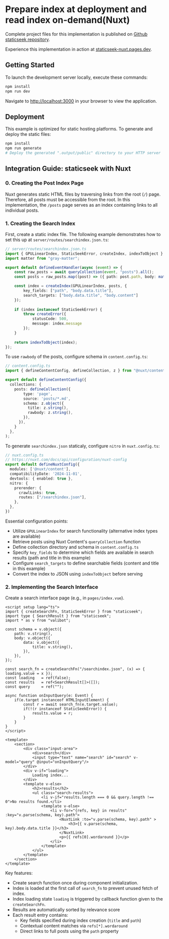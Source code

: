 # Prepare index at deployment and read index on-demand(Nuxt)

Complete project files for this implementation is published on [Github staticseek repository](https://github.com/osawa-naotaka/staticseek/tree/main/example/nuxt/02.preindexed).

Experience this implementation in action at [staticseek-nuxt.pages.dev](https://staticseek-nuxt.pages.dev/).

## Getting Started

To launch the development server locally, execute these commands:

```bash
npm install
npm run dev
```

Navigate to [http://localhost:3000](http://localhost:3000) in your browser to view the application.

## Deployment

This example is optimized for static hosting platforms. To generate and deploy the static files:

```bash
npm install
npm run generate
# Deploy the generated ".output/public" directory to your HTTP server
```

## Integration Guide: staticseek with Nuxt

### 0. Creating the Post Index Page

Nuxt generates static HTML files by traversing links from the root (`/`) page. Therefore, all posts must be accessible from the root. In this implementation, the `/posts` page serves as an index containing links to all individual posts.

### 1. Creating the Search Index

First, create a static index file. The following example demonstrates how to set this up at `server/routes/searchindex.json.ts`:

```typescript
// server/routes/searchindex.json.ts
import { GPULinearIndex, StaticSeekError, createIndex, indexToObject } from "staticseek";
import matter from "gray-matter";

export default defineEventHandler(async (event) => {
    const raw_posts = await queryCollection(event, "posts").all();
    const posts = raw_posts.map((post) => ({ path: post.path, body: matter(post.rawbody.replaceAll("\\n", "\n")) }));

    const index = createIndex(GPULinearIndex, posts, { 
        key_fields: ["path", "body.data.title"], 
        search_targets: ["body.data.title", "body.content"] 
    });
    
    if (index instanceof StaticSeekError) {
        throw createError({
            statusCode: 500,
            message: index.message
        });
    }
    
    return indexToObject(index);
});
```
To use `rawbody` of the posts, configure schema in `content.config.ts`:

```typescript
// content.config.ts
import { defineContentConfig, defineCollection, z } from "@nuxt/content";

export default defineContentConfig({
  collections: {
    posts: defineCollection({
        type: 'page',
        source: 'posts/*.md',
        schema: z.object({
          title: z.string(),
          rawbody: z.string(),
        }),
      }),
    }
  },
);
```

To generate `searchindex.json` staticaly, configure `nitro` in `nuxt.config.ts`:

```typescript
// nuxt.config.ts
// https://nuxt.com/docs/api/configuration/nuxt-config
export default defineNuxtConfig({
  modules: ['@nuxt/content'],
  compatibilityDate: '2024-11-01',
  devtools: { enabled: true },
  nitro: {
    prerender: {
      crawlLinks: true,
      routes: ["/searchindex.json"],
    },
  },
})
```

Essential configuration points:
- Utilize `GPULinearIndex` for search functionality (alternative index types are available)
- Retrieve posts using Nuxt Content's `queryCollection` function
- Define collection directory and schema in `content.config.ts`
- Specify `key_fields` to determine which fields are available in search results (path and title in this example)
- Configure `search_targets` to define searchable fields (content and title in this example)
- Convert the index to JSON using `indexToObject` before serving

### 2. Implementing the Search Interface

Create a search interface page (e.g., in `pages/index.vue`).

```vue
<script setup lang="ts">
import { createSearchFn, StaticSeekError } from "staticseek";
import type { SearchResult } from "staticseek";
import * as v from "valibot";

const schema = v.object({
    path: v.string(),
    body: v.object({
        data: v.object({
            title: v.string(),
        }),
    }),
});

const search_fn = createSearchFn("/searchindex.json", (x) => { loading.value = x });
const loading   = ref(false);
const results   = ref<SearchResult[]>([]);
const query     = ref("");

async function onInputQuery(e: Event) {
    if(e.target instanceof HTMLInputElement) {
        const r = await search_fn(e.target.value);
        if(!(r instanceof StaticSeekError)) {
            results.value = r;
        }
    }
}
</script>

<template>
    <section>
        <div class="input-area">
            <div>search</div>
            <input type="text" name="search" id="search" v-model="query" @input="onInputQuery"/>
        </div>
        <div v-if="loading">
            Loading index...
        </div>
        <template v-else>
            <h2>results</h2>
            <ul class="search-results">
                <li v-if="results.length === 0 && query.length !== 0">No results found.</li>
                <template v-else>
                    <li v-for="{refs, key} in results" :key="v.parse(schema, key).path">
                        <NuxtLink :to="v.parse(schema, key).path" >
                            <h3>{{ v.parse(schema, key).body.data.title }}</h3>
                        </NuxtLink>
                        <p>{{ refs[0].wordaround }}</p>
                    </li>
                </template>
            </ul>
        </template>
    </section>
</template>
```

Key features:
- Create search function once during component initialization.
- Index is loaded at the first call of `search_fn` to prevent unused fetch of index.
- Index loading state `loading` is triggered by callback function given to the `createSearchFn`.
- Results are automatically sorted by relevance score
- Each result entry contains:
  - Key fields specified during index creation (`title` and `path`)
  - Contextual content matches via `refs[*].wordaround`
  - Direct links to full posts using the `path` property
